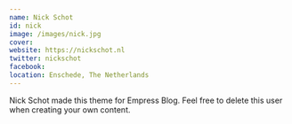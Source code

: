 ```yaml
---
name: Nick Schot
id: nick
image: /images/nick.jpg
cover:
website: https://nickschot.nl
twitter: nickschot
facebook:
location: Enschede, The Netherlands
---
```

Nick Schot made this theme for Empress Blog. Feel free to delete this user when creating your own content.
